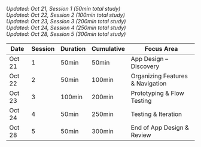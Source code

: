 _Updated: Oct 21, Session 1 (50min total study)_  
_Updated: Oct 22, Session 2 (100min total study)_  
_Updated: Oct 23, Session 3 (200min total study)_  
_Updated: Oct 24, Session 4 (250min total study)_  
_Updated: Oct 28, Session 5 (300min total study)_  

| Date       | Session | Duration | Cumulative | Focus Area |
|-------------|----------|-----------|-------------|-------------|
| Oct 21 | 1 | 50min | 50min | App Design – Discovery |
| Oct 22 | 2 | 50min | 100min | Organizing Features & Navigation |
| Oct 23 | 3 | 100min | 200min | Prototyping & Flow Testing |
| Oct 24 | 4 | 50min | 250min | Testing & Iteration |
| Oct 28 | 5 | 50min | 300min | End of App Design & Review |